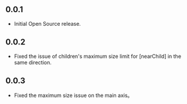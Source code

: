 ## 0.0.1

* Initial Open Source release.

## 0.0.2

* Fixed the issue of children's maximum size limit for [nearChild] in the same direction.

## 0.0.3

* Fixed the maximum size issue on the main axis。
